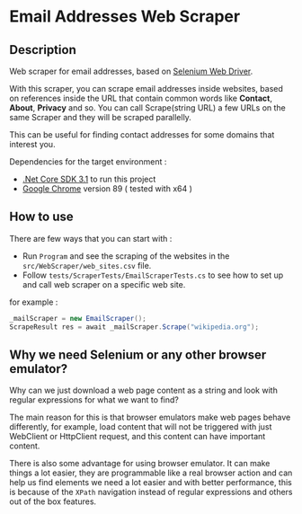 # Email Addresses Web Scraper

## Description

Web scraper for email addresses, based on [Selenium Web Driver](https://www.selenium.dev/documentation/en/webdriver/).

With this scraper, you can scrape email addresses inside websites,
based on references inside the URL that contain common words like **Contact**, **About**, **Privacy** and so.
You can call Scrape(string URL) a few URLs on the same Scraper and they will be scraped parallelly.

This can be useful for finding contact addresses for some domains that interest you.


Dependencies for the target environment :

- [.Net Core SDK 3.1](https://dotnet.microsoft.com/download/dotnet-core/3.1) to run this project
- [Google Chrome](https://www.google.com/chrome/) version 89 ( tested with x64 )


## How to use

There are few ways that you can start with :

- Run `Program` and see the scraping of the websites in the `src/WebScraper/web_sites.csv` file.
- Follow `tests/ScraperTests/EmailScraperTests.cs` to see how to set up and call web scraper on a specific web site.

for example :

```csharp
_mailScraper = new EmailScraper();
ScrapeResult res = await _mailScraper.Scrape("wikipedia.org");
```

## Why we need Selenium or any other browser emulator?

Why can we just download a web page content as a string and look with regular expressions for what we want to find?

The main reason for this is that browser emulators make web pages behave differently,
for example, load content that will not be triggered with just WebClient or HttpClient request, and this content can have important content.

There is also some advantage for using browser emulator.
It can make things a lot easier, they are programmable like a real browser action and can help us find elements we need a lot easier and with better performance,
this is because of the `XPath` navigation instead of regular expressions and others out of the box features.
